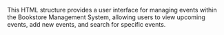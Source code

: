 This HTML structure provides a user interface for managing events within the Bookstore Management System,
allowing users to view upcoming events, add new events, and search for specific events.
